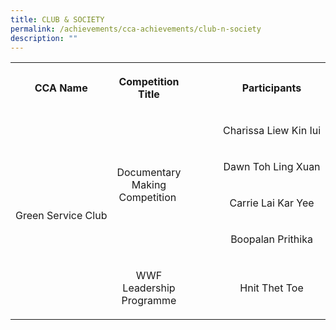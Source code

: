 ```yaml
---
title: CLUB & SOCIETY
permalink: /achievements/cca-achievements/club-n-society
description: ""
---
```

<table width="0">
<tbody>
<tr>
<th>
<p><strong>CCA Name</strong></p>
</th>
<th>
<p><strong>Competition Title</strong></p>
</th>
<th>
<p><strong>Participants</strong></p>
</th>
<th>
<p><strong>Attainment</strong></p>
</th>
</tr>
<tr>
<td style="text-align: center;" rowspan="5" nowrap="nowrap" width="106">
<p>Green Service Club</p>
</td>
<td style="text-align: center;" rowspan="4" width="160">
<p>Documentary Making Competition&nbsp;</p>
</td>
<td style="text-align: center;" width="259">
<p>Charissa Liew Kin Iui</p>
</td>
<td style="text-align: center;" rowspan="4" nowrap="nowrap" width="104">
<p>2nd</p>
</td>
</tr>
<tr>
<td style="text-align: center;" nowrap="nowrap" width="259">
<p>Dawn Toh Ling Xuan</p>
</td>
</tr>
<tr>
<td style="text-align: center;" nowrap="nowrap" width="259">
<p>Carrie Lai Kar Yee</p>
</td>
</tr>
<tr>
<td style="text-align: center;" nowrap="nowrap" width="259">
<p>Boopalan Prithika</p>
</td>
</tr>
<tr>
<td style="text-align: center;" width="160">
<p>WWF Leadership Programme</p>
</td>
<td style="text-align: center;" nowrap="nowrap" width="259">
<p>Hnit Thet Toe</p>
</td>
<td style="text-align: center;" width="104">
<p>Presentation Of Project</p>
</td>
</tr>
</tbody>
</table>
